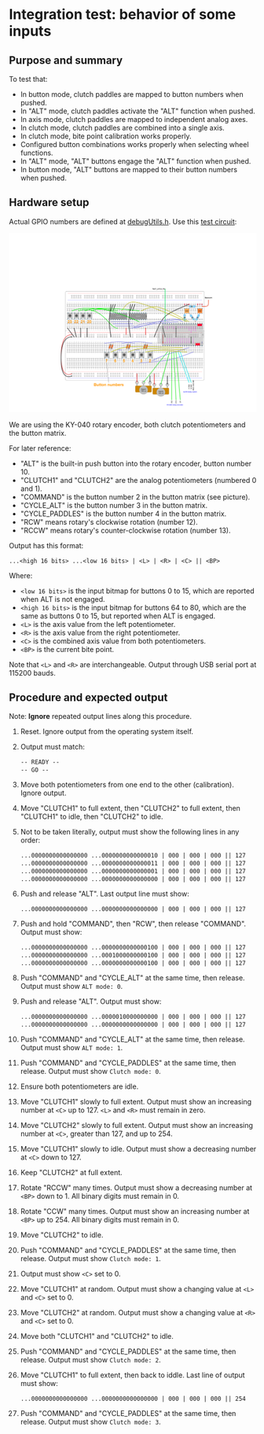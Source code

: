 # Integration test: behavior of some inputs

## Purpose and summary

To test that:

- In button mode, clutch paddles are mapped to button numbers when pushed.
- In "ALT" mode, clutch paddles activate the "ALT" function when pushed.
- In axis mode, clutch paddles are mapped to independent analog axes.
- In clutch mode, clutch paddles are combined into a single axis.
- In clutch mode, bite point calibration works properly.
- Configured button combinations works properly when selecting wheel functions.
- In "ALT" mode, "ALT" buttons engage the "ALT" function when pushed.
- In button mode, "ALT" buttons are mapped to their button numbers when pushed.

## Hardware setup

Actual GPIO numbers are defined at [debugUtils.h](./debugUtils.h).
Use this [test circuit](../../Protoboards/ESP32-WROOM-DevKitC-1.diy):

![Test circuit image](../../Protoboards/ProtoBoard-ESP32-Dekvit-C-1.png)

We are using the KY-040 rotary encoder, both clutch potentiometers and the button matrix.

For later reference:

- "ALT" is the built-in push button into the rotary encoder, button number 10.
- "CLUTCH1" and "CLUTCH2" are the analog potentiometers (numbered 0 and 1).
- "COMMAND" is the button number 2 in the button matrix (see picture).
- "CYCLE_ALT" is the button number 3 in the button matrix.
- "CYCLE_PADDLES" is the button number 4 in the button matrix.
- "RCW" means rotary's clockwise rotation (number 12).
- "RCCW" means rotary's counter-clockwise rotation (number 13).

Output has this format:

  ```text
  ...<high 16 bits> ...<low 16 bits> | <L> | <R> | <C> || <BP>
  ```

Where:

- `<low 16 bits>` is the input bitmap for buttons 0 to 15, which are reported when ALT is not engaged.
- `<high 16 bits>` is the input bitmap for buttons 64 to 80, which are the same as buttons 0 to 15,
  but reported when ALT is engaged.
- `<L>` is the axis value from the left potentiometer.
- `<R>` is the axis value from the right potentiometer.
- `<C>` is the combined axis value from both potentiometers.
- `<BP>` is the current bite point.

Note that `<L>` and `<R>` are interchangeable.
Output through USB serial port at 115200 bauds.

## Procedure and expected output

Note: **Ignore** repeated output lines along this procedure.

1. Reset. Ignore output from the operating system itself.
2. Output must match:

   ```text
   -- READY --
   -- GO --
   ```

3. Move both potentiometers from one end to the other (calibration). Ignore output.
4. Move "CLUTCH1" to full extent, then "CLUTCH2" to full extent, then "CLUTCH1" to idle, then "CLUTCH2" to idle.
5. Not to be taken literally, output must show the following lines in any order:

   ```text
   ...0000000000000000 ...0000000000000010 | 000 | 000 | 000 || 127
   ...0000000000000000 ...0000000000000011 | 000 | 000 | 000 || 127
   ...0000000000000000 ...0000000000000001 | 000 | 000 | 000 || 127
   ...0000000000000000 ...0000000000000000 | 000 | 000 | 000 || 127
   ```

6. Push and release "ALT". Last output line must show:

   ```text
   ...0000000000000000 ...0000000000000000 | 000 | 000 | 000 || 127
   ```

7. Push and hold "COMMAND", then "RCW", then release "COMMAND". Output must show:

   ```text
   ...0000000000000000 ...0000000000000100 | 000 | 000 | 000 || 127
   ...0000000000000000 ...0001000000000100 | 000 | 000 | 000 || 127
   ...0000000000000000 ...0000000000000100 | 000 | 000 | 000 || 127
   ```

8. Push "COMMAND" and "CYCLE_ALT" at the same time, then release. Output must show `ALT mode: 0`.
9. Push and release "ALT". Output must show:

   ```text
   ...0000000000000000 ...0000010000000000 | 000 | 000 | 000 || 127
   ...0000000000000000 ...0000000000000000 | 000 | 000 | 000 || 127
   ```

10. Push "COMMAND" and "CYCLE_ALT" at the same time, then release. Output must show `ALT mode: 1`.
11. Push "COMMAND" and "CYCLE_PADDLES" at the same time, then release. Output must show `Clutch mode: 0`.
12. Ensure both potentiometers are idle.
13. Move "CLUTCH1" slowly to full extent. Output must show an increasing number at `<C>` up to 127. `<L>` and `<R>` must remain in zero.
14. Move "CLUTCH2" slowly to full extent. Output must show an increasing number at `<C>`, greater than 127, and up to 254.
15. Move "CLUTCH1" slowly to idle. Output must show a decreasing number at `<C>` down to 127.
16. Keep "CLUTCH2" at full extent.
17. Rotate "RCCW" many times. Output must show a decreasing number at `<BP>` down to 1. All binary digits must remain in 0.
18. Rotate "CCW" many times. Output must show an increasing number at `<BP>` up to 254. All binary digits must remain in 0.
19. Move "CLUTCH2" to idle.
20. Push "COMMAND" and "CYCLE_PADDLES" at the same time, then release. Output must show `Clutch mode: 1`.
21. Output must show `<C>` set to 0.
22. Move "CLUTCH1" at random. Output must show a changing value at `<L>` and `<C>` set to 0.
23. Move "CLUTCH2" at random. Output must show a changing value at `<R>` and `<C>` set to 0.
24. Move both "CLUTCH1" and "CLUTCH2" to idle.
25. Push "COMMAND" and "CYCLE_PADDLES" at the same time, then release. Output must show `Clutch mode: 2`.
26. Move "CLUTCH1" to full extent, then back to iddle. Last line of output must show:

    ```text
    ...0000000000000000 ...0000000000000000 | 000 | 000 | 000 || 254
    ```

27. Push "COMMAND" and "CYCLE_PADDLES" at the same time, then release. Output must show `Clutch mode: 3`.

